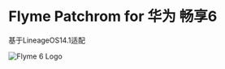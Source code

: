 # Flyme Patchrom for 华为 畅享6
基于LineageOS14.1适配

![Flyme 6 Logo](https://raw.githubusercontent.com/NESPTechnology/FlymeOS_devices_P8Lite/android-6.0/images/flyme.png)
